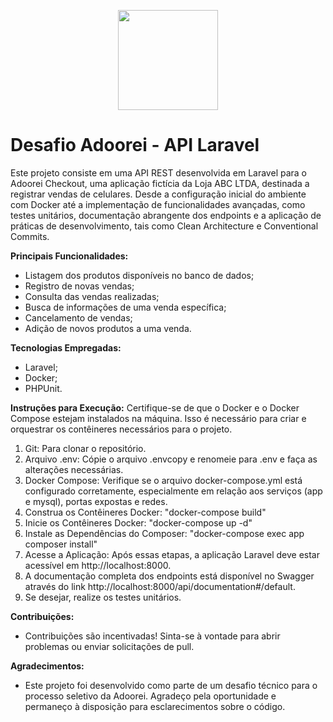 <p align="center" dir="auto">

<img src="https://camo.githubusercontent.com/cf25d81ab5acf028eda0aa2d361aca96198ef9d789a12a7e9b9931c8c799e297/68747470733a2f2f61646f6f7265692e73332e75732d656173742d322e616d617a6f6e6177732e636f6d2f696d616765732f6c6f6a655f74657374655f6c6f676f61646f6f7265695f313636323437363636332e706e67" width="160" data-canonical-src="https://adoorei.s3.us-east-2.amazonaws.com/images/loje_teste_logoadoorei_1662476663.png" style="max-width: 100%;">
</p>

# Desafio Adoorei - API Laravel

Este projeto consiste em uma API REST desenvolvida em Laravel para o Adoorei Checkout, uma aplicação fictícia da Loja ABC LTDA, destinada a registrar vendas de celulares. Desde a configuração inicial do ambiente com Docker até a implementação de funcionalidades avançadas, como testes unitários, documentação abrangente dos endpoints e a aplicação de práticas de desenvolvimento, tais como Clean Architecture e Conventional Commits.

**Principais Funcionalidades:**
- Listagem dos produtos disponíveis no banco de dados;
- Registro de novas vendas;
- Consulta das vendas realizadas;
- Busca de informações de uma venda específica;
- Cancelamento de vendas;
- Adição de novos produtos a uma venda.

**Tecnologias Empregadas:**
- Laravel;
- Docker;
- PHPUnit.

**Instruções para Execução:**
Certifique-se de que o Docker e o Docker Compose estejam instalados na máquina. Isso é necessário para criar e orquestrar os contêineres necessários para o projeto.

1. Git: Para clonar o repositório.
2. Arquivo .env: Cópie o arquivo .envcopy e renomeie para .env e faça as alterações necessárias.
3. Docker Compose: Verifique se o arquivo docker-compose.yml está configurado corretamente, especialmente em relação aos serviços (app e mysql), portas expostas e redes.
4. Construa os Contêineres Docker: "docker-compose build"
5. Inicie os Contêineres Docker: "docker-compose up -d"
6. Instale as Dependências do Composer: "docker-compose exec app composer install"
7. Acesse a Aplicação: Após essas etapas, a aplicação Laravel deve estar acessível em http://localhost:8000.
8. A documentação completa dos endpoints está disponível no Swagger através do link http://localhost:8000/api/documentation#/default.
9. Se desejar, realize os testes unitários.
 
**Contribuições:**
- Contribuições são incentivadas! Sinta-se à vontade para abrir problemas ou enviar solicitações de pull.

**Agradecimentos:**
- Este projeto foi desenvolvido como parte de um desafio técnico para o processo seletivo da Adoorei. Agradeço pela oportunidade e permaneço à disposição para esclarecimentos sobre o código.
